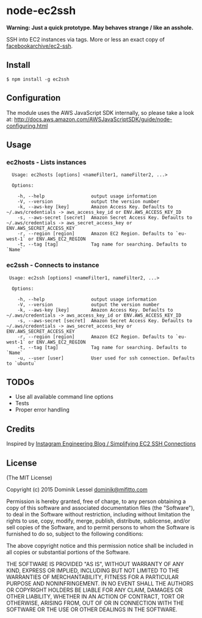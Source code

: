# node-ec2ssh

**Warning: Just a quick prototype. May behaves strange / like an asshole.**

SSH into EC2 instances via tags. More or less an exact copy of [facebookarchive/ec2-ssh](https://github.com/facebookarchive/ec2-ssh).

## Install

```
$ npm install -g ec2ssh
```

## Configuration

The module uses the AWS JavaScript SDK internally, so please take a look at: http://docs.aws.amazon.com/AWSJavaScriptSDK/guide/node-configuring.html

## Usage

### ec2hosts - Lists instances

```
  Usage: ec2hosts [options] <nameFilter1, nameFilter2, ...>

  Options:

    -h, --help                 output usage information
    -V, --version              output the version number
    -k, --aws-key [key]        Amazon Access Key. Defaults to ~/.aws/credentials -> aws_access_key_id or ENV.AWS_ACCESS_KEY_ID
    -s, --aws-secret [secret]  Amazon Secret Access Key. Defaults to ~/.aws/credentials -> aws_secret_access_key or ENV.AWS_SECRET_ACCESS_KEY
    -r, --region [region]      Amazon EC2 Region. Defaults to `eu-west-1` or ENV.AWS_EC2_REGION
    -t, --tag [tag]            Tag name for searching. Defaults to `Name`
```

### ec2ssh - Connects to instance

```
 Usage: ec2ssh [options] <nameFilter1, nameFilter2, ...>

  Options:

    -h, --help                 output usage information
    -V, --version              output the version number
    -k, --aws-key [key]        Amazon Access Key. Defaults to ~/.aws/credentials -> aws_access_key_id or ENV.AWS_ACCESS_KEY_ID
    -s, --aws-secret [secret]  Amazon Secret Access Key. Defaults to ~/.aws/credentials -> aws_secret_access_key or ENV.AWS_SECRET_ACCESS_KEY
    -r, --region [region]      Amazon EC2 Region. Defaults to `eu-west-1` or ENV.AWS_EC2_REGION
    -t, --tag [tag]            Tag name for searching. Defaults to `Name`
    -u, --user [user]          User used for ssh connection. Defaults to `ubuntu`
```

## TODOs

* Use all available command line options
* Tests
* Proper error handling

## Credits

Inspired by [Instagram Engineering Blog / Simplifying EC2 SSH Connections](http://instagram-engineering.tumblr.com/post/11399488246/simplifying-ec2-ssh-connections)

## License

(The MIT License)

Copyright (c) 2015 Dominik Lessel <dominik@mifitto.com>

Permission is hereby granted, free of charge, to any person obtaining a copy of this software and associated documentation files (the "Software"), to deal in the Software without restriction, including without limitation the rights to use, copy, modify, merge, publish, distribute, sublicense, and/or sell copies of the Software, and to permit persons to whom the Software is furnished to do so, subject to the following conditions:

The above copyright notice and this permission notice shall be included in all copies or substantial portions of the Software.

THE SOFTWARE IS PROVIDED "AS IS", WITHOUT WARRANTY OF ANY KIND, EXPRESS OR IMPLIED, INCLUDING BUT NOT LIMITED TO THE WARRANTIES OF MERCHANTABILITY, FITNESS FOR A PARTICULAR PURPOSE AND NONINFRINGEMENT. IN NO EVENT SHALL THE AUTHORS OR COPYRIGHT HOLDERS BE LIABLE FOR ANY CLAIM, DAMAGES OR OTHER LIABILITY, WHETHER IN AN ACTION OF CONTRACT, TORT OR OTHERWISE, ARISING FROM, OUT OF OR IN CONNECTION WITH THE SOFTWARE OR THE USE OR OTHER DEALINGS IN THE SOFTWARE.
